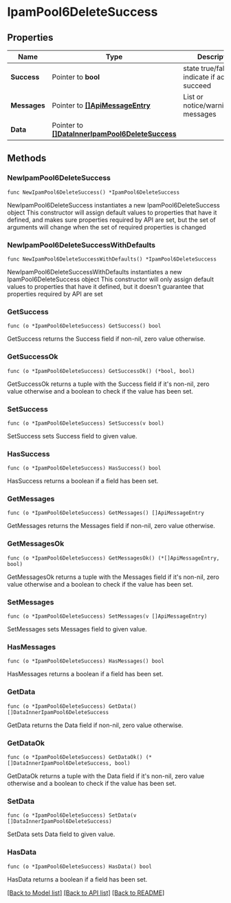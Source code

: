 # IpamPool6DeleteSuccess

## Properties

Name | Type | Description | Notes
------------ | ------------- | ------------- | -------------
**Success** | Pointer to **bool** | state true/false indicate if action succeed | [optional] 
**Messages** | Pointer to [**[]ApiMessageEntry**](ApiMessageEntry.md) | List or notice/warning/error messages | [optional] 
**Data** | Pointer to [**[]DataInnerIpamPool6DeleteSuccess**](DataInnerIpamPool6DeleteSuccess.md) |  | [optional] 

## Methods

### NewIpamPool6DeleteSuccess

`func NewIpamPool6DeleteSuccess() *IpamPool6DeleteSuccess`

NewIpamPool6DeleteSuccess instantiates a new IpamPool6DeleteSuccess object
This constructor will assign default values to properties that have it defined,
and makes sure properties required by API are set, but the set of arguments
will change when the set of required properties is changed

### NewIpamPool6DeleteSuccessWithDefaults

`func NewIpamPool6DeleteSuccessWithDefaults() *IpamPool6DeleteSuccess`

NewIpamPool6DeleteSuccessWithDefaults instantiates a new IpamPool6DeleteSuccess object
This constructor will only assign default values to properties that have it defined,
but it doesn't guarantee that properties required by API are set

### GetSuccess

`func (o *IpamPool6DeleteSuccess) GetSuccess() bool`

GetSuccess returns the Success field if non-nil, zero value otherwise.

### GetSuccessOk

`func (o *IpamPool6DeleteSuccess) GetSuccessOk() (*bool, bool)`

GetSuccessOk returns a tuple with the Success field if it's non-nil, zero value otherwise
and a boolean to check if the value has been set.

### SetSuccess

`func (o *IpamPool6DeleteSuccess) SetSuccess(v bool)`

SetSuccess sets Success field to given value.

### HasSuccess

`func (o *IpamPool6DeleteSuccess) HasSuccess() bool`

HasSuccess returns a boolean if a field has been set.

### GetMessages

`func (o *IpamPool6DeleteSuccess) GetMessages() []ApiMessageEntry`

GetMessages returns the Messages field if non-nil, zero value otherwise.

### GetMessagesOk

`func (o *IpamPool6DeleteSuccess) GetMessagesOk() (*[]ApiMessageEntry, bool)`

GetMessagesOk returns a tuple with the Messages field if it's non-nil, zero value otherwise
and a boolean to check if the value has been set.

### SetMessages

`func (o *IpamPool6DeleteSuccess) SetMessages(v []ApiMessageEntry)`

SetMessages sets Messages field to given value.

### HasMessages

`func (o *IpamPool6DeleteSuccess) HasMessages() bool`

HasMessages returns a boolean if a field has been set.

### GetData

`func (o *IpamPool6DeleteSuccess) GetData() []DataInnerIpamPool6DeleteSuccess`

GetData returns the Data field if non-nil, zero value otherwise.

### GetDataOk

`func (o *IpamPool6DeleteSuccess) GetDataOk() (*[]DataInnerIpamPool6DeleteSuccess, bool)`

GetDataOk returns a tuple with the Data field if it's non-nil, zero value otherwise
and a boolean to check if the value has been set.

### SetData

`func (o *IpamPool6DeleteSuccess) SetData(v []DataInnerIpamPool6DeleteSuccess)`

SetData sets Data field to given value.

### HasData

`func (o *IpamPool6DeleteSuccess) HasData() bool`

HasData returns a boolean if a field has been set.


[[Back to Model list]](../README.md#documentation-for-models) [[Back to API list]](../README.md#documentation-for-api-endpoints) [[Back to README]](../README.md)


